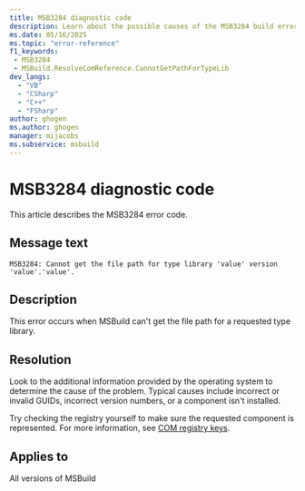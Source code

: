 ```yaml
---
title: MSB3284 diagnostic code
description: Learn about the possible causes of the MSB3284 build error and get troubleshooting tips.
ms.date: 05/16/2025
ms.topic: "error-reference"
f1_keywords:
 - MSB3284
 - MSBuild.ResolveComReference.CannotGetPathForTypeLib
dev_langs:
  - "VB"
  - "CSharp"
  - "C++"
  - "FSharp"
author: ghogen
ms.author: ghogen
manager: mijacobs
ms.subservice: msbuild
---
```

# MSB3284 diagnostic code

<!-- :::ErrorDefinitionDescription::: -->
<!-- :::editable-content name="introDescription"::: -->
This article describes the MSB3284 error code.
<!-- :::editable-content-end::: -->

## Message text

<!-- :::editable-content name="messageText"::: -->
`MSB3284: Cannot get the file path for type library 'value' version 'value'.'value'.`
<!-- :::editable-content-end::: -->
<!-- MSB3284: Cannot get the file path for type library "{0}" version {1}.{2}. {3} -->

<!-- :::editable-content name="postOutputDescription"::: -->
## Description

This error occurs when MSBuild can't get the file path for a requested type library.

## Resolution

Look to the additional information provided by the operating system to determine the cause of the problem. Typical causes include incorrect or invalid GUIDs, incorrect version numbers, or a component isn't installed.

Try checking the registry yourself to make sure the requested component is represented. For more information, see [COM registry keys](/windows/win32/com/com-registry-keys).
<!-- :::editable-content-end::: -->
<!-- :::ErrorDefinitionDescription-end::: -->

## Applies to

All versions of MSBuild